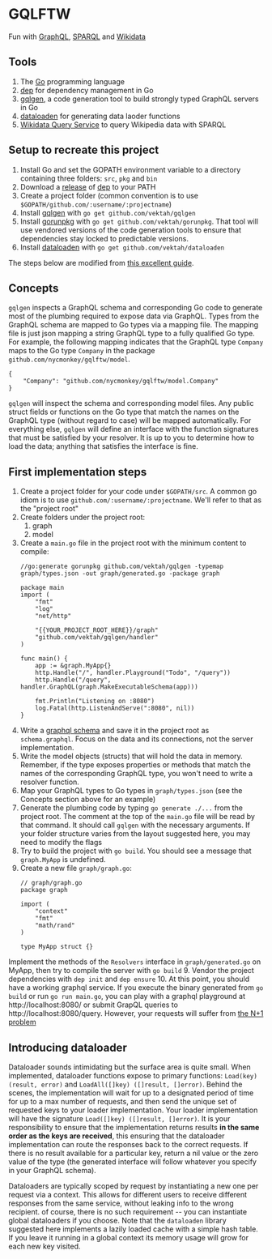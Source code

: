 # GQLFTW
Fun with [GraphQL](httpd://graphql.org/), [SPARQL](https://en.wikipedia.org/wiki/SPARQL) and [Wikidata](https://query.wikidata.org/)

## Tools
1. The [Go](https://golang.org) programming language
2. [dep](https://github.com/golang/dep) for dependency management in Go
3. [gqlgen](https://github.com/vektah/gqlgen), a code generation tool to build strongly typed GraphQL servers in Go
4. [dataloaden](https://github.com/vektah/dataloaden) for generating data laoder functions
5. [Wikidata Query Service](https://query.wikidata.org/) to query Wikipedia data with SPARQL

## Setup to recreate this project
1. Install Go and set the GOPATH environment variable to a directory containing three folders: `src`, `pkg` and `bin`
2. Download a [release]() of [dep](https://github.com/golang/dep) to your PATH
3. Create a project folder (common convention is to use `$GOPATH/github.com/:username/:projectname`)
4. Install [gqlgen](https://gqlgen.com/getting-started/) with `go get github.com/vektah/gqlgen`
5. Install [gorunpkg](https://github.com/vektah/gorunpkg) with `go get github.com/vektah/gorunpkg`. That tool will use vendored versions of the code generation tools to ensure that dependencies stay locked to predictable versions.
6. Install [dataloaden](https://github.com/vektah/dataloaden) with `go get github.com/vektah/dataloaden`

The steps below are modified from [this excellent guide](https://gqlgen.com/getting-started/).

## Concepts

`gqlgen` inspects a GraphQL schema and corresponding Go code to generate most of the plumbing required to expose data via GraphQL.  Types from the GraphQL schema are mapped to Go types via a mapping file.  The mapping file is just json mapping a string GraphQL type to a fully qualified Go type.  For example, the following mapping indicates that the GraphQL type `Company` maps to the Go type `Company` in the package `github.com/nycmonkey/gqlftw/model`.
```
{
    "Company": "github.com/nycmonkey/gqlftw/model.Company"
}
```

`gqlgen` will inspect the schema and corresponding model files.  Any public struct fields or functions on the Go type that match the names on the GraphQL type (without regard to case) will be mapped automatically.  For everything else, `gqlgen` will define an interface with the function signatures that must be satisfied by your resolver.  It is up to you to determine how to load the data; anything that satisfies the interface is fine.

## First implementation steps 

1. Create a project folder for your code under `$GOPATH/src`.  A common go idiom is to use `github.com/:username/:projectname`.  We'll refer to that as the "project root"
2. Create folders under the project root:
    1. graph
    2. model
2. Create a `main.go` file in the project root with the minimum content to compile:
    ```
    //go:generate gorunpkg github.com/vektah/gqlgen -typemap graph/types.json -out graph/generated.go -package graph
    
    package main
    import (
    	"fmt"
    	"log"
    	"net/http"

    	"{{YOUR_PROJECT_ROOT_HERE}}/graph"
    	"github.com/vektah/gqlgen/handler"
    )

    func main() {
    	app := &graph.MyApp{}
    	http.Handle("/", handler.Playground("Todo", "/query"))
    	http.Handle("/query", handler.GraphQL(graph.MakeExecutableSchema(app)))

    	fmt.Println("Listening on :8080")
    	log.Fatal(http.ListenAndServe(":8080", nil))
    }
    ```
3. Write a [graphql schema](https://graphql.org/learn/schema/) and save it in the project root as `schema.graphql`.  Focus on the data and its connections, not the server implementation.
4. Write the model objects (structs) that will hold the data in memory. Remember, if the type exposes properties or methods that match the names of the corresponding GraphQL type, you won't need to write a resolver function.
5. Map your GraphQL types to Go types in `graph/types.json` (see the Concepts section above for an example)
6. Generate the plumbing code by typing `go generate ./...` from the project root.  The comment at the top of the `main.go` file will be read by that command.  It should call `gqlgen` with the necessary arguments. If your folder structure varies from the layout suggested here, you may need to modify the flags
7. Try to build the project with `go build`.  You should see a message that `graph.MyApp` is undefined.
8. Create a new file `graph/graph.go`:
    ```
    // graph/graph.go
    package graph

    import (
        "context"
        "fmt"
        "math/rand"
    )

    type MyApp struct {}
    ```
Implement the methods of the `Resolvers` interface in `graph/generated.go` on MyApp, then try to compile the server with `go build`
9. Vendor the project dependencies with `dep init` and `dep ensure`
10. At this point, you should have a working graphql service.  If you execute the binary generated from `go build` or run `go run main.go`, you can play with a graphql playground at http://localhost:8080/ or submit GrapQL queries to http://localhost:8080/query.  However, your requests will suffer from [the N+1 problem](https://secure.phabricator.com/book/phabcontrib/article/n_plus_one/)

## Introducing dataloader

Dataloader sounds intimidating but the surface area is quite small.  When implemented, dataloader functions expose to primary functions: `Load(key) (result, error)` and `LoadAll([]key) ([]result, []error)`.  Behind the scenes, the implementation will wait for up to a designated period of time for up to a max number of requests, and then send the unique set of requested keys to your loader implementation. Your loader implementation will have the signature `Load([]key) ([]result, []error)`.  It is your responsibility to ensure that the implementation returns results __in the same order as the keys are received__, this ensuring that the dataloader implementation can route the responses back to the correct requests.  If there is no result available for a particular key, return a nil value or the zero value of the type (the generated interface will follow whatever you specify in your GraphQL schema).

Dataloaders are typically scoped by request by instantiating a new one per request via a context.  This allows for different users to receive different responses from the same service, without leaking info to the wrong recipient.  of course, there is no such requirement -- you can instantiate global dataloaders if you choose.  Note that the `dataloaden` library suggested here implements a lazily loaded cache with a simple hash table.  If you leave it running in a global context its memory usage will grow for each new key visited.